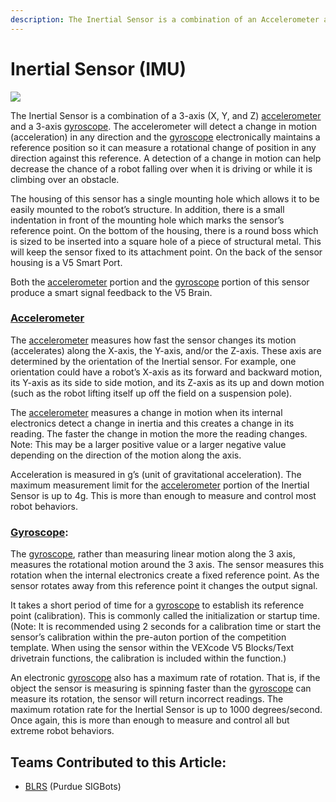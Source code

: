 ```yaml
---
description: The Inertial Sensor is a combination of an Accelerometer and Gyroscope.
---
```


# Inertial Sensor (IMU)

![](../../../.gitbook/assets/276-4855.jpg)

The Inertial Sensor is a combination of a 3-axis (X, Y, and Z) [accelerometer](../3-pin-adi-sensors/accelerometer.md) and a 3-axis [gyroscope](../3-pin-adi-sensors/gyroscope.md). The accelerometer will detect a change in motion (acceleration) in any direction and the [gyroscope](../3-pin-adi-sensors/gyroscope.md) electronically maintains a reference position so it can measure a rotational change of position in any direction against this reference. A detection of a change in motion can help decrease the chance of a robot falling over when it is driving or while it is climbing over an obstacle.

The housing of this sensor has a single mounting hole which allows it to be easily mounted to the robot’s structure. In addition, there is a small indentation in front of the mounting hole which marks the sensor’s reference point. On the bottom of the housing, there is a round boss which is sized to be inserted into a square hole of a piece of structural metal. This will keep the sensor fixed to its attachment point. On the back of the sensor housing is a V5 Smart Port.

Both the [accelerometer](../3-pin-adi-sensors/accelerometer.md) portion and the [gyroscope](../3-pin-adi-sensors/gyroscope.md) portion of this sensor produce a smart signal feedback to the V5 Brain.

### [**Accelerometer**](../3-pin-adi-sensors/accelerometer.md) 

The [accelerometer](../3-pin-adi-sensors/accelerometer.md) measures how fast the sensor changes its motion (accelerates) along the X-axis, the Y-axis, and/or the Z-axis. These axis are determined by the orientation of the Inertial sensor. For example, one orientation could have a robot’s X-axis as its forward and backward motion, its Y-axis as its side to side motion, and its Z-axis as its up and down motion (such as the robot lifting itself up off the field on a suspension pole).

The [accelerometer](../3-pin-adi-sensors/accelerometer.md) measures a change in motion when its internal electronics detect a change in inertia and this creates a change in its reading. The faster the change in motion the more the reading changes. Note: This may be a larger positive value or a larger negative value depending on the direction of the motion along the axis.

Acceleration is measured in g’s (unit of gravitational acceleration). The maximum measurement limit for the [accelerometer](../3-pin-adi-sensors/accelerometer.md) portion of the Inertial Sensor is up to 4g. This is more than enough to measure and control most robot behaviors.

### [**Gyroscope**](../3-pin-adi-sensors/gyroscope.md)**:**

The [gyroscope](../3-pin-adi-sensors/gyroscope.md), rather than measuring linear motion along the 3 axis, measures the rotational motion around the 3 axis. The sensor measures this rotation when the internal electronics create a fixed reference point. As the sensor rotates away from this reference point it changes the output signal.

It takes a short period of time for a [gyroscope](../3-pin-adi-sensors/gyroscope.md) to establish its reference point (calibration). This is commonly called the initialization or startup time. (Note: It is recommended using 2 seconds for a calibration time or start the sensor’s calibration within the pre-auton portion of the competition template. When using the sensor within the VEXcode V5 Blocks/Text drivetrain functions, the calibration is included within the function.)

An electronic [gyroscope](../3-pin-adi-sensors/gyroscope.md) also has a maximum rate of rotation. That is, if the object the sensor is measuring is spinning faster than the [gyroscope](../3-pin-adi-sensors/gyroscope.md) can measure its rotation, the sensor will return incorrect readings. The maximum rotation rate for the Inertial Sensor is up to 1000 degrees/second. Once again, this is more than enough to measure and control all but extreme robot behaviors.

## Teams Contributed to this Article:

* [BLRS](https://purduesigbots.com) (Purdue SIGBots)
